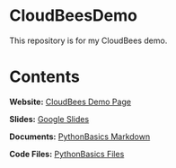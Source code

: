 # CloudBeesDemo
This repository is for my CloudBees demo.

# Contents

**Website:** [CloudBees Demo Page](https://randalroot.github.io/CloudBeesDemo/)

**Slides:** [Google Slides](https://docs.google.com/presentation/d/10KeZQ35RM3d9cDY5KNjvyz2z844UNtCt5Nl7brti-VQ/edit#slide=id.gf9ff0db80e_0_45)

**Documents:** [PythonBasics Markdown](/docs/index.md)

**Code Files:** [PythonBasics Files](/docs/codefiles)
